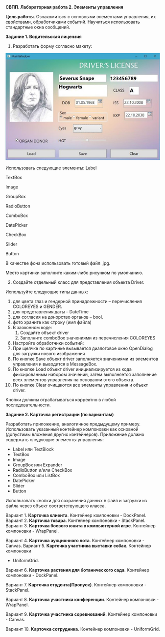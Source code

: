 ﻿**СВПП. Лабораторная работа 2.  Элементы управления** 

**Цель  работы**.  Ознакомиться  с  основными  элементами  управления,  их свойствами, обработчиками событий. Научиться использовать стандартные окна сообщений. 

**Задание 1. Водительская лицензия** 

1. Разработать форму согласно макету: 

![](Aspose.Words.722496f0-33db-437b-9459-d1856d1dad10.001.jpeg)

Использовать следующие элементы: Label 

TextBox 

Image 

GroupBox 

RadioButton 

ComboBox 

DatePicker 

CheckBox 

Slider 

Button 

В качестве фона использовать готовый файл .jpg.  

Место картинки заполните каким-либо рисунком по умолчанию. 

2. Создайте отдельный класс для представления объекта Driver. 

Используйте следующие типы данных: 

1. для цвета глаз и гендерной принадлежности – перечисления COLOREYES и GENDER. 
1. для представления даты – DateTime 
1. для согласия на донорство органов – bool. 
1. фото храните как строку (имя файла) 
3. В заоконном коде: 
   1. Создайте объект driver 
   1. Заполните comboBox значениями из перечисления COLOREYES 
3. Настройте обработчики событий: 
1. При щелчке по картинке вызывается диалоговое окно OpenDialog для загрузки нового изображения 
1. По кнопке Save объект driver заполняется значениями из элементов управления и выводится в MessageBox. 
1. По кнопке Load объект driver инициализируется из кода фиксированным набором значений, затем выполняется заполнение всех элементов управления на основании этого объекта. 
1. По кнопке Clear очищаются все элементы управления и объект driver. 

Кнопки должны отрабатываться корректно в любой последовательности. 

**Задание 2. Карточка регистрации (по вариантам)** 

Разработать приложение, аналогичное предыдущему примеру.  Использовать указанный контейнер компоновки как основной (допустимы вложения других контейнеров). Приложение должно содержать следующие элементы управления:  

- Label или TextBlock 
- TextBox 
- Image 
- GroupBox или Expander 
- RadioButton и/или CheckBox 
- ComboBox или ListBox 
- DatePicker 
- Slider  
- Button 

Использовать кнопки для сохранения данных в файл и загрузки из файла через объект соответствующего класса.  

Вариант 1. **Карточка клиента**. Контейнер компоновки - DockPanel.   Вариант 2. **Карточка товара**. Контейнер компоновки - StackPanel.   Вариант 3. **Карточка боевого юнита в компьютерной игре**. Контейнер компоновки - WrapPanel.   

Вариант 4. **Карточка аукционного лота**. Контейнер компоновки - Canvas.   Вариант 5. **Карточка участника выставки собак**. Контейнер компоновки 

- UniformGrid.   

Вариант 6. **Карточка растения для ботанического сада**. Контейнер компоновки - DockPanel.   

Вариант 7. **Карточка студента(Пропуск)**. Контейнер компоновки - StackPanel.   

Вариант 8. **Карточка участника конференции**. Контейнер компоновки - WrapPanel.   

Вариант 9. **Карточка участника соревнований**. Контейнер компоновки - Canvas.   

Вариант 10. **Карточка сотрудника**. Контейнер компоновки - UniformGrid.   
